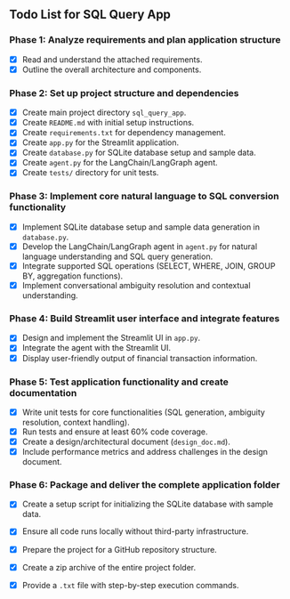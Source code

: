## Todo List for SQL Query App

### Phase 1: Analyze requirements and plan application structure
- [x] Read and understand the attached requirements.
- [x] Outline the overall architecture and components.

### Phase 2: Set up project structure and dependencies
- [x] Create main project directory `sql_query_app`.
- [x] Create `README.md` with initial setup instructions.
- [x] Create `requirements.txt` for dependency management.
- [x] Create `app.py` for the Streamlit application.
- [x] Create `database.py` for SQLite database setup and sample data.
- [x] Create `agent.py` for the LangChain/LangGraph agent.
- [x] Create `tests/` directory for unit tests.

### Phase 3: Implement core natural language to SQL conversion functionality
- [x] Implement SQLite database setup and sample data generation in `database.py`.
- [x] Develop the LangChain/LangGraph agent in `agent.py` for natural language understanding and SQL query generation.
- [x] Integrate supported SQL operations (SELECT, WHERE, JOIN, GROUP BY, aggregation functions).
- [x] Implement conversational ambiguity resolution and contextual understanding.

### Phase 4: Build Streamlit user interface and integrate features
- [x] Design and implement the Streamlit UI in `app.py`.
- [x] Integrate the agent with the Streamlit UI.
- [x] Display user-friendly output of financial transaction information.

### Phase 5: Test application functionality and create documentation
- [x] Write unit tests for core functionalities (SQL generation, ambiguity resolution, context handling).
- [x] Run tests and ensure at least 60% code coverage.
- [x] Create a design/architectural document (`design_doc.md`).
- [x] Include performance metrics and address challenges in the design document.

### Phase 6: Package and deliver the complete application folder
- [x] Create a setup script for initializing the SQLite database with sample data.
- [x] Ensure all code runs locally without third-party infrastructure.
- [x] Prepare the project for a GitHub repository structure.
- [x] Create a zip archive of the entire project folder.
- [x] Provide a `.txt` file with step-by-step execution commands.

